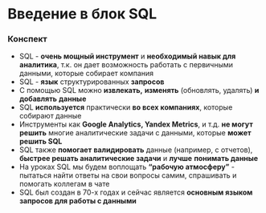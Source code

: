 # Введение в блок SQL

### Конспект

- SQL - **очень мощный инструмент** и **необходимый навык для аналитика**, т.к. он дает возможность работать с первичными данными, которые собирает компания
- SQL - **язык** структурированных **запросов**
- С помощью SQL можно **извлекать,** **изменять** (обновлять, удалять) **и добавлять** **данные**
- SQL **используется** практически **во всех компаниях**, которые собирают данные
- Инструменты как **Google Analytics, Yandex Metrics**, и т.д. **не могут решить** многие аналитические задачи с данными, которые **может решить SQL**
- SQL также **помогает** **валидировать** данные (например, с отчетов), **быстрее решать аналитические задачи** и **лучше** **понимать данные**
- На уроках SQL мы будем воплощать **“рабочую атмосферу”** - пытаться найти ответы на свои вопросы самим, спрашивать и помогать коллегам в чате
- SQL был создан в 70-х годах и сейчас является **основным языком запросов для работы с данными**